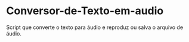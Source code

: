 # Conversor-de-Texto-em-audio
Script que converte o texto para áudio e reproduz ou salva o arquivo de áudio.
